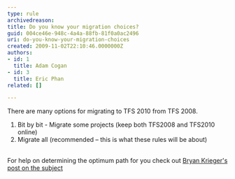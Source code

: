```yaml
---
type: rule
archivedreason: 
title: Do you know your migration choices?
guid: 004ce46e-948c-4a4a-88fb-81f0a0ac2496
uri: do-you-know-your-migration-choices
created: 2009-11-02T22:10:46.0000000Z
authors:
- id: 1
  title: Adam Cogan
- id: 3
  title: Eric Phan
related: []

---
```




  <p>There are many options for migrating to TFS 2010 from TFS 2008.</p>
<ol>
    <li>Bit by bit - Migrate some projects (keep both TFS2008 and TFS2010 online) </li>
    <li>Migrate all (recommended – this is what these rules will be about) </li>
</ol>
<div><br>
</div>
<div>For help on&#160;determining&#160;the optimum path for you check out <span><a shape="rect" href="http&#58;//blogs.msdn.com/bkrieger/archive/2009/10/21/team-foundation-server-2010-upgrade.aspx" target="_blank">Bryan Krieger's post on the subject</a></span></div>

<br><excerpt class='endintro'></excerpt><br>



